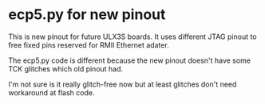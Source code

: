 # ecp5.py for new pinout

This is new pinout for future ULX3S boards.
It uses different JTAG pinout to free fixed
pins reserved for RMII Ethernet adater.

The ecp5.py code is different because
the new pinout doesn't have some TCK glitches
which old pinout had.

I'm not sure is it really glitch-free now but at
least glitches don't need workaround at flash
code.
